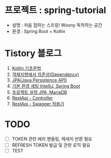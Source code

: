 # 프로젝트 : spring-tutorial
- 설명 : 처음 접하는 스프링! Woony 독학하는 공간
- 환경 : Spring Boot + Kotlin

# Tistory 블로그
1. [Kotlin 기초문법](https://whoiswoony.com/65)
2. [객체지향에서 의존성(Dependency)](https://whoiswoony.com/61)
3. [JPA(Java Persistence API)](https://whoiswoony.com/54)
4. [기본 환경 세팅 IntelliJ, Spring Boot](https://whoiswoony.com/53)
5. [프로젝트 설정 JPA, MariaDB](https://whoiswoony.com/55)
6. [RestApi - Controller](https://whoiswoony.com/66)
7. [RestApi - Swagger 적용기](https://whoiswoony.com/70)

# TODO
- [ ] TOKEN 관련 에러 핸들링, 메세지 반환 필요
- [ ] REFRESH TOKEN 발급 및 관련 로직 필요
- [ ] TEST 
